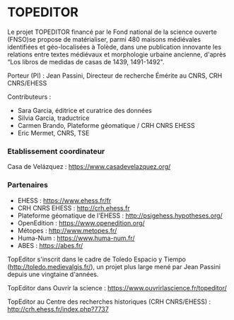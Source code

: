 # TOPEDITOR
Le projet TOPEDITOR financé par le Fond national de la science ouverte (FNSO)se propose de matérialiser, parmi 480 maisons médiévales identifiées et géo-localisées à Tolède, dans une publication innovante les relations entre textes médiévaux et morphologie urbaine ancienne, d'après “Los libros de medidas de casas de 1439, 1491-1492".

Porteur (PI) : Jean Passini, Directeur de recherche Émérite au CNRS, CRH CNRS/EHESS

Contributeurs :
- Sara Garcia, éditrice et curatrice des données
- Silvia Garcia, traductrice
- Carmen Brando, Plateforme géomatique / CRH CNRS EHESS
- Eric Mermet, CNRS, TSE
  
### Etablissement coordinateur
Casa de Velázquez : https://www.casadevelazquez.org/ 

### Partenaires
- EHESS : https://www.ehess.fr/fr
- CRH CNRS EHESS : http://crh.ehess.fr
- Plateforme géomatique de l'EHESS : http://psigehess.hypotheses.org/
- OpenEdition : https://www.openedition.org/
- Métopes : http://www.metopes.fr/ 
- Huma-Num : https://www.huma-num.fr/
- ABES : https://abes.fr/ 

TopEditor s'inscrit dans le cadre de Toledo Espacio y Tiempo (http://toledo.medievalgis.fr/), un projet plus large mené par Jean Passini depuis une vingtaine d'années.

TopEditor dans Ouvrir la science : https://www.ouvrirlascience.fr/topeditor/ 

TopEditor au Centre des recherches historiques (CRH CNRS/EHESS) : http://crh.ehess.fr/index.php?7737 
